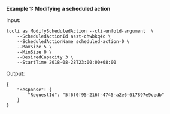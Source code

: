 **Example 1: Modifying a scheduled action**



Input: 

```
tccli as ModifyScheduledAction --cli-unfold-argument  \
    --ScheduledActionId asst-chwbkq4c \
    --ScheduledActionName scheduled-action-0 \
    --MaxSize 5 \
    --MinSize 0 \
    --DesiredCapacity 3 \
    --StartTime 2018-08-28T23:00:00+08:00
```

Output: 
```
{
    "Response": {
        "RequestId": "5f6f0f95-216f-4745-a2e6-617897e9cedb"
    }
}
```

